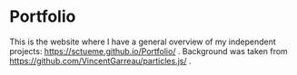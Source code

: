 # Portfolio

This is the website where I have a general overview of my independent projects: https://sctueme.github.io/Portfolio/ .
Background was taken from https://github.com/VincentGarreau/particles.js/ .
